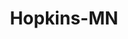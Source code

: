 ---
title: Hopkins-MN
slug: hopkins-mn
f_state:
- cms/state/minnesota.md
f_locations:
- cms/payday-loan/action-check-cashing-979.md
- cms/payday-loan/cashway-checking-9480.md
- cms/payday-loan/tcf-national-bank---metro-area-branch-offices-minnetonka-27156.md
- cms/payday-loan/unbank-28040.md
updated-on: '2024-05-30T13:41:28.615Z'
created-on: '2024-05-30T13:41:28.615Z'
published-on: '2024-05-30T13:54:32.469Z'
f_city: Hopkins
layout: '[city].html'
tags: city
---